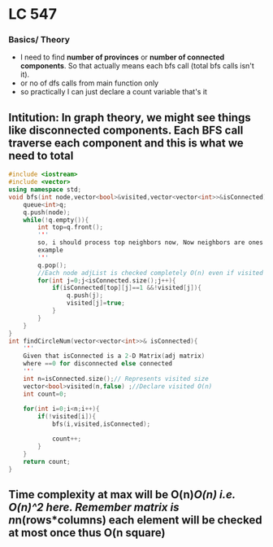 # LC 547
### Basics/ Theory

- I need to find **number of provinces** or **number of connected components**. So that actually means each bfs call (total bfs calls isn't it). 
- or no of dfs calls from main function only
- so practically I can just declare a count variable that's it

## Intitution: In graph theory, we might see things like disconnected components. Each BFS call traverse each component and this is what we need to total
```cpp
#include <iostream>
#include <vector>
using namespace std;
void bfs(int node,vector<bool>&visited,vector<vector<int>>&isConnected){
    queue<int>q;
    q.push(node);
    while(!q.empty()){
        int top=q.front();
        '''
        so, i should process top neighbors now, Now neighbors are ones jiski values 1 hai
        example 
        '''
        q.pop();
        //Each node adjList is checked completely O(n) even if visited it is checeked
        for(int j=0;j<isConnected.size();j++){
            if(isConnected[top][j]==1 &&!visited[j]){
                q.push(j);
                visited[j]=true;
            }
        }
    }
}
int findCircleNum(vector<vector<int>>& isConnected){
    '''
    Given that isConnected is a 2-D Matrix(adj matrix)
    where ==0 for disconnected else connected
    '''
    int n=isConnected.size();// Represents visited size
    vector<bool>visited(n,false) ;//Declare visited O(n)
    int count=0;
    
    for(int i=0;i<n;i++){
        if(!visited[i]){
            bfs(i,visited,isConnected);

            count++;
        }
    }
    return count;
}
```
## Time complexity at max will be O(n)*O(n) i.e. O(n)^2 here. Remember matrix is n*n(rows*columns) each element will be checked at most once thus O(n square)